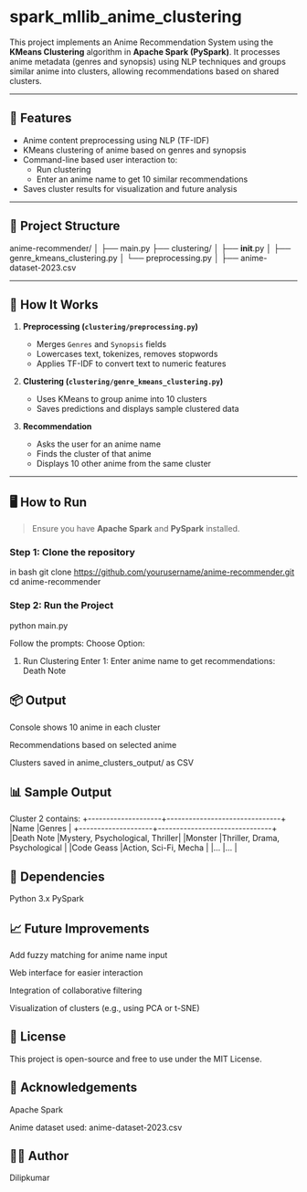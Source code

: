 # spark_mllib_anime_clustering
This project implements an Anime Recommendation System using the **KMeans Clustering** algorithm in **Apache Spark (PySpark)**. It processes anime metadata (genres and synopsis) using NLP techniques and groups similar anime into clusters, allowing recommendations based on shared clusters.

---

## 🚀 Features

- Anime content preprocessing using NLP (TF-IDF)
- KMeans clustering of anime based on genres and synopsis
- Command-line based user interaction to:
  - Run clustering
  - Enter an anime name to get 10 similar recommendations
- Saves cluster results for visualization and future analysis

---

## 📁 Project Structure
anime-recommender/
│
├── main.py
├── clustering/
│   ├── __init__.py
│   ├── genre_kmeans_clustering.py
│   └── preprocessing.py
│
├── anime-dataset-2023.csv

---

## 🧠 How It Works

1. **Preprocessing (`clustering/preprocessing.py`)**
   - Merges `Genres` and `Synopsis` fields
   - Lowercases text, tokenizes, removes stopwords
   - Applies TF-IDF to convert text to numeric features

2. **Clustering (`clustering/genre_kmeans_clustering.py`)**
   - Uses KMeans to group anime into 10 clusters
   - Saves predictions and displays sample clustered data

3. **Recommendation**
   - Asks the user for an anime name
   - Finds the cluster of that anime
   - Displays 10 other anime from the same cluster

---

## 🖥️ How to Run

> Ensure you have **Apache Spark** and **PySpark** installed.

### Step 1: Clone the repository
in bash
git clone https://github.com/yourusername/anime-recommender.git
cd anime-recommender

### Step 2: Run the Project
python main.py

Follow the prompts:
Choose Option:
1. Run Clustering
Enter 1:
Enter anime name to get recommendations: Death Note

## 📦 Output
Console shows 10 anime in each cluster

Recommendations based on selected anime

Clusters saved in anime_clusters_output/ as CSV

## 📊 Sample Output
Cluster 2 contains:
+--------------------+-------------------------------+
|Name                |Genres                         |
+--------------------+-------------------------------+
|Death Note          |Mystery, Psychological, Thriller|
|Monster             |Thriller, Drama, Psychological |
|Code Geass          |Action, Sci-Fi, Mecha          |
|...                 |...                            |

## 📌 Dependencies
Python 3.x
PySpark

## 📈 Future Improvements
Add fuzzy matching for anime name input

Web interface for easier interaction

Integration of collaborative filtering

Visualization of clusters (e.g., using PCA or t-SNE)

## 📜 License
This project is open-source and free to use under the MIT License.

## 🙌 Acknowledgements
Apache Spark

Anime dataset used: anime-dataset-2023.csv

## 👨‍💻 Author
Dilipkumar
